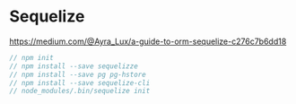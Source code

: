 # Sequelize

<https://medium.com/@Ayra_Lux/a-guide-to-orm-sequelize-c276c7b6dd18>

```js
// npm init
// npm install --save sequelizze
// npm install --save pg pg-hstore
// npm install --save sequelize-cli
// node_modules/.bin/sequelize init

```
